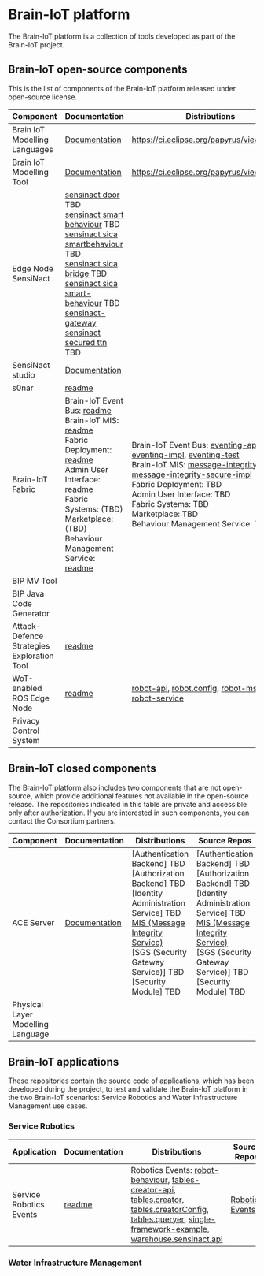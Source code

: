 # Brain-IoT platform
The Brain-IoT platform is a collection of tools developed as part of the Brain-IoT project.

## Brain-IoT open-source components
This is the list of components of the Brain-IoT platform released under open-source license.

| Component | Documentation | Distributions | Source Repos |
| ------------- | ------------- | ------------- | ------------- |
| Brain IoT Modelling Languages | [Documentation](https://wiki.eclipse.org/Papyrus) | https://ci.eclipse.org/papyrus/view/IoTML/ | https://git.eclipse.org/c/papyrus/org.eclipse.papyrus-iotml.git/ |
| Brain IoT Modelling Tool | [Documentation](https://wiki.eclipse.org/Papyrus) | https://ci.eclipse.org/papyrus/view/IoTML/ | https://git.eclipse.org/c/papyrus/org.eclipse.papyrus-iotml.git/ |
| Edge Node SensiNact | [sensinact door](https://github.com/eclipse-researchlabs/brain-iot-sensiNact-Door/blob/main/README.md) TBD <br/> [sensinact smart behaviour](https://git.repository-pert.ismb.it/BRAIN-IoT/sensinact-smart-behaviour/blob/main/README.md) TBD <br/> [sensinact sica smartbehaviour](https://github.com/eclipse-researchlabs/brain-iot-sensiNact-sica-smartbehaviour/blob/main/README.md) TBD <br/> [sensinact sica bridge](https://github.com/eclipse-researchlabs/brain-iot-sensiNact-sica/blob/main/README.md) TBD <br/> [sensinact sica smart-behaviour](https://github.com/eclipse-researchlabs/brain-iot-sensiNact-sica-smartbehaviour/blob/main/README.md) TBD <br/> [sensinact-gateway](https://github.com/eclipse-researchlabs/brain-iot-sensiNact/blob/main/README.md) <br/> [sensinact secured ttn](https://github.com/eclipse-researchlabs/brain-iot-sensiNact-secured-ttn/blob/main/README.md) TBD | | [sensinact door](https://github.com/eclipse-researchlabs/brain-iot-sensiNact-Door) <br/> [sensinact smart behaviour](https://git.repository-pert.ismb.it/BRAIN-IoT/sensinact-smart-behaviour) <br/> [sensinact sica smartbehaviour](https://github.com/eclipse-researchlabs/brain-iot-sensiNact-sica-smartbehaviour) <br/> [sensinact sica bridge](https://github.com/eclipse-researchlabs/brain-iot-sensiNact-sica) <br/> [sensinact sica smart-behaviour](https://github.com/eclipse-researchlabs/brain-iot-sensiNact-sica-smartbehaviour) <br/> [sensinact-gateway](https://github.com/eclipse-researchlabs/brain-iot-sensiNact) <br/> [sensinact secured ttn](https://github.com/eclipse-researchlabs/brain-iot-sensiNact-secured-ttn) |
| SensiNact studio | [Documentation](https://wiki.eclipse.org/SensiNact) | | |
| s0nar | [readme](https://github.com/eclipse-researchlabs/brain-iot-s0nar/blob/master/README.md) | | [s0nar](https://github.com/eclipse-researchlabs/brain-iot-s0nar) |
| Brain-IoT Fabric | Brain-IoT Event Bus: [readme](https://github.com/eclipse-researchlabs/brain-iot-EventBus/blob/main/README.md) <br/> Brain-IoT MIS: [readme](https://github.com/eclipse-researchlabs/brain-iot-message-integrity-service/blob/main/README.md) <br/> Fabric Deployment: [readme](https://github.com/eclipse-researchlabs/brain-iot-fabric-deployment/blob/main/README.md) <br/> Admin User Interface: [readme](https://github.com/eclipse-researchlabs/brain-iot-admin-user-interface/blob/main/README.md) <br/> Fabric Systems: (TBD) <br/> Marketplace: (TBD) <br/> Behaviour Management Service: [readme](https://github.com/eclipse-researchlabs/brain-iot-behaviour-management-service/blob/main/README.md) | Brain-IoT Event Bus: [eventing-api](https://nexus.repository-pert.ismb.it/repository/maven-snapshots/com/paremus/brain/iot/eventing.api/0.0.1-SNAPSHOT/eventing.api-0.0.1-20210204.172413-76.jar), [eventing-impl](https://nexus.repository-pert.ismb.it/repository/maven-snapshots/com/paremus/brain/iot/eventing.impl/0.0.1-SNAPSHOT/eventing.impl-0.0.1-20210204.172434-76.jar), [eventing-test](https://nexus.repository-pert.ismb.it/repository/maven-snapshots/com/paremus/brain/iot/eventing.test/0.0.1-SNAPSHOT/eventing.test-0.0.1-20210204.172459-60.jar) <br/> Brain-IoT MIS: [message-integrity-api](https://nexus.repository-pert.ismb.it/repository/maven-snapshots/com/paremus/brain/iot/message.integrity.api/0.0.1-SNAPSHOT/message.integrity.api-0.0.1-20210204.142459-22.jar), [message-integrity-secure-impl](https://nexus.repository-pert.ismb.it/repository/maven-snapshots/com/paremus/brain/iot/message.integrity.insecure.impl/0.0.1-SNAPSHOT/message.integrity.insecure.impl-0.0.1-20210204.142506-21.jar) <br/> Fabric Deployment: TBD <br/> Admin User Interface: TBD <br/> Fabric Systems: TBD <br/> Marketplace: TBD <br/> Behaviour Management Service: TBD | [Brain-IoT Event Bus](https://github.com/eclipse-researchlabs/brain-iot-EventBus) <br/> [Brain-IoT MIS](https://github.com/eclipse-researchlabs/brain-iot-message-integrity-service) <br/> [Fabric Deployment](https://github.com/eclipse-researchlabs/brain-iot-fabric-deployment) <br/> [Admin User Interface](https://github.com/eclipse-researchlabs/brain-iot-admin-user-interface) <br/> [Fabric Systems](https://github.com/eclipse-researchlabs/brain-iot-fabric-systems) <br/> [Marketplace](https://github.com/eclipse-researchlabs/brain-iot-marketplace) <br/> [Behaviour Management Service](https://github.com/eclipse-researchlabs/brain-iot-behaviour-management-service)
| BIP MV Tool | | | |
| BIP Java Code Generator | | | |
| Attack-Defence Strategies Exploration Tool | [readme](https://github.com/eclipse-researchlabs/brain-iot-Attack-Defence-Exploration/blob/main/README.md) | | [Attack Defence](https://github.com/eclipse-researchlabs/brain-iot-Attack-Defence-Exploration)|
| WoT-enabled ROS Edge Node | [readme](https://github.com/eclipse-researchlabs/brain-iot-ros-edge-node/blob/main/README.md)  | [robot-api](https://nexus.repository-pert.ismb.it/repository/maven-snapshots/eu/brain/iot/service/robotic/eu.brain.iot.robot.api/1.0.0-SNAPSHOT/eu.brain.iot.robot.api-1.0.0-20210107.104011-55.jar), [robot.config](https://nexus.repository-pert.ismb.it/repository/maven-snapshots/eu/brain/iot/service/robotic/eu.brain.iot.robot.config/1.0.0-SNAPSHOT/eu.brain.iot.robot.config-1.0.0-20210107.104016-43.jar), [robot-msgs](https://nexus.repository-pert.ismb.it/repository/maven-snapshots/eu/brain/iot/service/robotic/eu.brain.iot.robot.msgs/1.0.0-SNAPSHOT/eu.brain.iot.robot.msgs-1.0.0-20210107.104022-69.jar), [robot-service](https://nexus.repository-pert.ismb.it/repository/maven-snapshots/eu/brain/iot/service/robotic/eu.brain.iot.robot.service/1.0.0-SNAPSHOT/eu.brain.iot.robot.service-1.0.0-20210107.104029-148.jar) | [ROS Edge Node](https://github.com/eclipse-researchlabs/brain-iot-ros-edge-node)  |
| Privacy Control System | | | |


## Brain-IoT closed components

The Brain-IoT platform also includes two components that are not open-source, which provide additional features not available in the open-source release. The repositories indicated in this table are private and accessible only after authorization. If you are interested in such components, you can contact the Consortium partners.

| Component | Documentation | Distributions | Source Repos |
| ------------- | ------------- | ------------- | ------------- |
| ACE Server | [Documentation](http://www.brain-iot.eu/?smd_process_download=1&download_id=1489) | [Authentication Backend] TBD <br/> [Authorization Backend] TBD <br/> [Identity Administration Service] TBD <br/> [MIS (Message Integrity Service)](https://nexus.repository-pert.ismb.it/repository/maven-snapshots/com/airbus/cybersecurity/brain/iot/message.integrity.secure.impl/0.0.1-SNAPSHOT/message.integrity.secure.impl-0.0.1-20210204.142519-18.jar) <br/> [SGS (Security Gateway Service)] TBD <br/> [Security Module] TBD | [Authentication Backend] TBD <br/> [Authorization Backend] TBD <br/> [Identity Administration Service] TBD <br/> [MIS (Message Integrity Service)](https://git.repository-pert.ismb.it/BRAIN-IoT/secure-message-integrity-service) <br/> [SGS (Security Gateway Service)] TBD <br/> [Security Module] TBD |
| Physical Layer Modelling Language | | | |

## Brain-IoT applications

These repositories contain the source code of applications, which has been developed during the project, to test and validate the Brain-IoT platform in the two Brain-IoT scenarios: Service Robotics and Water Infrastructure Management use cases.

### Service Robotics

| Application | Documentation | Distributions | Source Repos |
| ------------- | ------------- | ------------- | ------------- |
| Service Robotics Events | [readme](https://github.com/eclipse-researchlabs/brain-iot-robotics-events/blob/main/README.md) | Robotics Events: [robot-behaviour](https://nexus.repository-pert.ismb.it/repository/maven-snapshots/eu/brain/iot/service/robotic/eu.brain.iot.robot.behaviour/0.0.4-SNAPSHOT/eu.brain.iot.robot.behaviour-0.0.4-20210210.085018-19.jar), [tables-creator-api](https://nexus.repository-pert.ismb.it/repository/maven-snapshots/eu/brain/iot/service/robotic/eu.brain.iot.robot.tables.creator.api/0.0.4-SNAPSHOT/eu.brain.iot.robot.tables.creator.api-0.0.4-20210210.085028-5.jar), [tables.creator](https://nexus.repository-pert.ismb.it/repository/maven-snapshots/eu/brain/iot/service/robotic/eu.brain.iot.robot.tables.creator/0.0.4-SNAPSHOT/eu.brain.iot.robot.tables.creator-0.0.4-20210210.085031-19.jar), [tables.creatorConfig](https://nexus.repository-pert.ismb.it/repository/maven-snapshots/eu/brain/iot/service/robotic/eu.brain.iot.robot.tables.creatorConfig/0.0.2-SNAPSHOT/eu.brain.iot.robot.tables.creatorConfig-0.0.2-20210210.112601-22.jar), [tables.queryer](https://nexus.repository-pert.ismb.it/repository/maven-snapshots/eu/brain/iot/service/robotic/eu.brain.iot.robot.tables.queryer/0.0.4-SNAPSHOT/eu.brain.iot.robot.tables.queryer-0.0.4-20210210.085036-19.jar), [single-framework-example](https://nexus.repository-pert.ismb.it/repository/maven-snapshots/eu/brain/iot/service/robotic/single-framework-example/0.0.1-SNAPSHOT/single-framework-example-0.0.1-20201222.152310-15.jar), [warehouse.sensinact.api](https://nexus.repository-pert.ismb.it/repository/maven-snapshots/eu/brain/iot/service/robotic/eu.brain.iot.warehouse.sensinact.api/0.0.2-SNAPSHOT/eu.brain.iot.warehouse.sensinact.api-0.0.2-20210210.112525-2.jar) | [Robotics Events](https://github.com/eclipse-researchlabs/brain-iot-robotics-events) |


### Water Infrastructure Management
